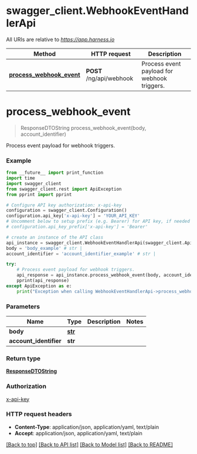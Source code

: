 # swagger_client.WebhookEventHandlerApi

All URIs are relative to *https://app.harness.io*

Method | HTTP request | Description
------------- | ------------- | -------------
[**process_webhook_event**](WebhookEventHandlerApi.md#process_webhook_event) | **POST** /ng/api/webhook | Process event payload for webhook triggers.

# **process_webhook_event**
> ResponseDTOString process_webhook_event(body, account_identifier)

Process event payload for webhook triggers.

### Example
```python
from __future__ import print_function
import time
import swagger_client
from swagger_client.rest import ApiException
from pprint import pprint

# Configure API key authorization: x-api-key
configuration = swagger_client.Configuration()
configuration.api_key['x-api-key'] = 'YOUR_API_KEY'
# Uncomment below to setup prefix (e.g. Bearer) for API key, if needed
# configuration.api_key_prefix['x-api-key'] = 'Bearer'

# create an instance of the API class
api_instance = swagger_client.WebhookEventHandlerApi(swagger_client.ApiClient(configuration))
body = 'body_example' # str | 
account_identifier = 'account_identifier_example' # str | 

try:
    # Process event payload for webhook triggers.
    api_response = api_instance.process_webhook_event(body, account_identifier)
    pprint(api_response)
except ApiException as e:
    print("Exception when calling WebhookEventHandlerApi->process_webhook_event: %s\n" % e)
```

### Parameters

Name | Type | Description  | Notes
------------- | ------------- | ------------- | -------------
 **body** | [**str**](str.md)|  | 
 **account_identifier** | **str**|  | 

### Return type

[**ResponseDTOString**](ResponseDTOString.md)

### Authorization

[x-api-key](../README.md#x-api-key)

### HTTP request headers

 - **Content-Type**: application/json, application/yaml, text/plain
 - **Accept**: application/json, application/yaml, text/plain

[[Back to top]](#) [[Back to API list]](../README.md#documentation-for-api-endpoints) [[Back to Model list]](../README.md#documentation-for-models) [[Back to README]](../README.md)

